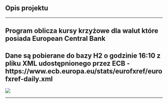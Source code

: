 <h2>Opis projektu</h2>
<hr>
<h2>Program oblicza kursy krzyżowe dla walut które posiada European Central Bank</h2>
<h2>Dane są pobierane do bazy H2 o godzinie 16:10 z pliku XML udostępnionego przez ECB - https://www.ecb.europa.eu/stats/eurofxref/eurofxref-daily.xml</h2>
<Za pomocą RequestMapping podajemy convert/walutaBazowa/WalutaDocelowa/data, w odpowiedzi dostajemy obliczony aktualny kurs</h2>
<img src="https://github.com/michalGryczewski1998/projektowanie-serwisow-www-21712-185ic/blob/main/Lab_3%20Obs%C5%82uga%20zdarze%C5%84/Photos/Zrzut%20ekranu%202021-06-25%20000226.jpg" a>
<hr>



